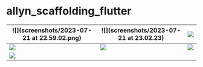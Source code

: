 # allyn_scaffolding_flutter

| ![](screenshots/2023-07-21 at 22.59.02.png) | ![](screenshots/2023-07-21 at 23.02.23) | ![](screenshots/article_screen.png) |
| --- | --- | --- |
| ![](screenshots/rank_screen.png) | ![](screenshots/my_points_screen.gif) | ![](screenshots/my_collections_screen.gif) |
| ![](screenshots/storage_screen.png) |
